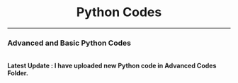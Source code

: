 
<center><h1>Python Codes</h1></center>
<hr>
<h3>Advanced and Basic Python Codes</h3>
<br>
<strong> <b>Latest Update</b> : I have uploaded new Python code in Advanced Codes Folder.</strong>
